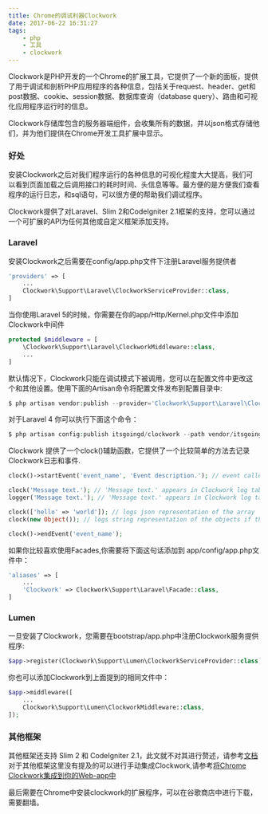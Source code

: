 ```yaml
---
title: Chrome的调试利器Clockwork
date: 2017-06-22 16:31:27
tags:
	- php
	- 工具
	- clockwork
---
```


Clockwork是PHP开发的一个Chrome的扩展工具，它提供了一个新的面板，提供了用于调试和剖析PHP应用程序的各种信息，包括关于request、header、get和post数据、cookie、session数据、数据库查询（database query）、路由和可视化应用程序运行时的信息。
<!--more-->

Clockwork存储库包含的服务器端组件，会收集所有的数据，并以json格式存储他们，并为他们提供在Chrome开发工具扩展中显示。

### 好处

安装Clockwork之后对我们程序运行的各种信息的可视化程度大大提高，我们可以看到页面加载之后调用接口的耗时时间、头信息等等。最方便的是方便我们查看程序的运行日志，和sql语句，可以很方便的帮助我们调试程序。

Clockwork提供了对Laravel、Slim 2和CodeIgniter 2.1框架的支持，您可以通过一个可扩展的API为任何其他或自定义框架添加支持。

### Laravel

安装Clockwork之后需要在config/app.php文件下注册Laravel服务提供者

```php
'providers' => [
	...
	Clockwork\Support\Laravel\ClockworkServiceProvider::class,
]
```
当你使用Laravel 5的时候，你需要在你的app/Http/Kernel.php文件中添加Clockwork中间件

```php
protected $middleware = [
	\Clockwork\Support\Laravel\ClockworkMiddleware::class,
	...
]
```
默认情况下，Clockwork只能在调试模式下被调用，您可以在配置文件中更改这个和其他设置。使用下面的Artisan命令将配置文件发布到配置目录中:

```php
$ php artisan vendor:publish --provider='Clockwork\Support\Laravel\ClockworkServiceProvider'
```

对于Laravel 4 你可以执行下面这个命令：

```php
$ php artisan config:publish itsgoingd/clockwork --path vendor/itsgoingd/clockwork/Clockwork/Support/Laravel/config/
```

Clockwork 提供了一个clock()辅助函数，它提供了一个比较简单的方法去记录Clockwork日志和事件.

```php
clock()->startEvent('event_name', 'Event description.'); // event called 'Event description.' appears in Clockwork timeline tab

clock('Message text.'); // 'Message text.' appears in Clockwork log tab
logger('Message text.'); // 'Message text.' appears in Clockwork log tab as well as application log file

clock(['hello' => 'world']); // logs json representation of the array
clock(new Object()); // logs string representation of the objects if the object implements __toString magic method, logs json representation of output of toArray method if the object implements it, if neither is the case, logs json representation of the object cast to array

clock()->endEvent('event_name');

```

如果你比较喜欢使用Facades,你需要将下面这句话添加到 app/config/app.php文件中：

```php
'aliases' => [
	...
	'Clockwork' => Clockwork\Support\Laravel\Facade::class,
]
```

### Lumen

一旦安装了Clockwork，您需要在bootstrap/app.php中注册Clockwork服务提供程序:

```php
$app->register(Clockwork\Support\Lumen\ClockworkServiceProvider::class);
```

你也可以添加Clockwork到上面提到的相同文件中：

```php
$app->middleware([
	...
	Clockwork\Support\Lumen\ClockworkMiddleware::class,
]);
```

### 其他框架

其他框架还支持 Slim 2 和 CodeIgniter 2.1，此文就不对其进行赘述，请参考[文档](https://github.com/itsgoingd/clockwork)
对于其他框架这里没有提及的可以进行手动集成Clockwork,请参考[将Chrome Clockwork集成到你的Web-app中](https://stackdevji.github.io/2017/06/22/Integer-clockwork/)

最后需要在Chrome中安装clockwork的扩展程序，可以在谷歌商店中进行下载，需要翻墙。
